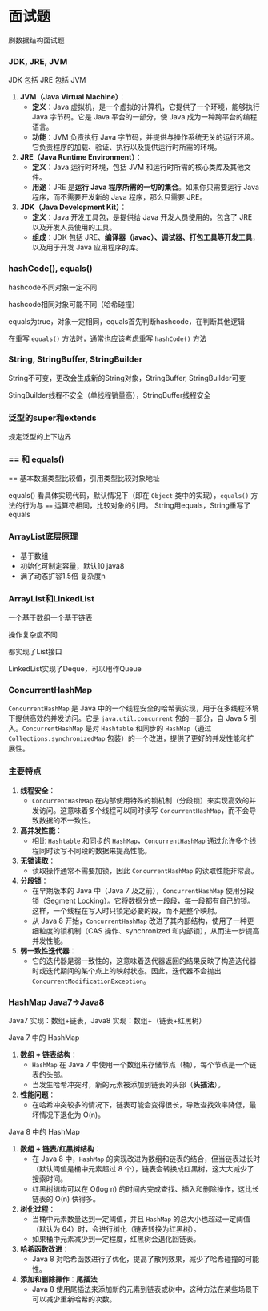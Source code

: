 # 面试题

刷数据结构面试题



### JDK, JRE, JVM

JDK 包括 JRE 包括 JVM

1. **JVM（Java Virtual Machine）**：
   - **定义**：Java 虚拟机，是一个虚拟的计算机，它提供了一个环境，能够执行 Java 字节码。它是 Java 平台的一部分，使 Java 成为一种跨平台的编程语言。
   - **功能**：JVM 负责执行 Java 字节码，并提供与操作系统无关的运行环境。它负责程序的加载、验证、执行以及提供运行时所需的环境。
2. **JRE（Java Runtime Environment）**：
   - **定义**：Java 运行时环境，包括 JVM 和运行时所需的核心类库及其他文件。
   - **用途**：JRE 是**运行 Java 程序所需的一切的集合**。如果你只需要运行 Java 程序，而不需要开发新的 Java 程序，那么只需要 JRE。
3. **JDK（Java Development Kit）**：
   - **定义**：Java 开发工具包，是提供给 Java 开发人员使用的，包含了 JRE 以及开发人员使用的工具。
   - **组成**：JDK 包括 JRE、**编译器（javac）、调试器、打包工具等开发工具**，以及用于开发 Java 应用程序的库。





### hashCode(), equals()

hashcode不同对象一定不同

hashcode相同对象可能不同（哈希碰撞）

equals为true，对象一定相同，equals首先判断hashcode，在判断其他逻辑

在重写 `equals()` 方法时，通常也应该考虑重写 `hashCode()` 方法



### String, StringBuffer, StringBuilder

String不可变，更改会生成新的String对象，StringBuffer, StringBuilder可变

StingBuilder线程不安全（单线程销量高），StringBuffer线程安全



### 泛型的super和extends

规定泛型的上下边界



### == 和 equals()

== 基本数据类型比较值，引用类型比较对象地址

equals() 看具体实现代码，默认情况下（即在 `Object` 类中的实现），`equals()` 方法的行为与 `==` 运算符相同，比较对象的引用。 String用equals，String重写了equals



### ArrayList底层原理

+ 基于数组
+ 初始化可制定容量，默认10 java8
+ 满了动态扩容1.5倍 复杂度n



### ArrayList和LinkedList

一个基于数组一个基于链表

操作复杂度不同

都实现了List接口

LinkedList实现了Deque，可以用作Queue



### ConcurrentHashMap

`ConcurrentHashMap` 是 Java 中的一个线程安全的哈希表实现，用于在多线程环境下提供高效的并发访问。它是 `java.util.concurrent` 包的一部分，自 Java 5 引入。`ConcurrentHashMap` 是对 `Hashtable` 和同步的 `HashMap`（通过 `Collections.synchronizedMap` 包装）的一个改进，提供了更好的并发性能和扩展性。

### 主要特点

1. **线程安全**：
   - `ConcurrentHashMap` 在内部使用特殊的锁机制（分段锁）来实现高效的并发访问。这意味着多个线程可以同时读写 `ConcurrentHashMap`，而不会导致数据的不一致性。
2. **高并发性能**：
   - 相比 `Hashtable` 和同步的 `HashMap`，`ConcurrentHashMap` 通过允许多个线程同时读写不同段的数据来提高性能。
3. **无锁读取**：
   - 读取操作通常不需要加锁，因此 `ConcurrentHashMap` 的读取性能非常高。
4. **分段锁**：
   - 在早期版本的 Java 中（Java 7 及之前），`ConcurrentHashMap` 使用分段锁（Segment Locking）。它将数据分成一段段，每一段都有自己的锁。这样，一个线程在写入时只锁定必要的段，而不是整个映射。
   - 从 Java 8 开始，`ConcurrentHashMap` 改进了其内部结构，使用了一种更细粒度的锁机制（CAS 操作、synchronized 和内部锁），从而进一步提高并发性能。
5. **弱一致性迭代器**：
   - 它的迭代器是弱一致性的，这意味着迭代器返回的结果反映了构造迭代器时或迭代期间的某个点上的映射状态。因此，迭代器不会抛出 `ConcurrentModificationException`。



### HashMap Java7->Java8

Java7 实现：数组+链表，Java8 实现：数组+（链表+红黑树）

Java 7 中的 HashMap

1. **数组 + 链表结构**：
   - `HashMap` 在 Java 7 中使用一个数组来存储节点（桶），每个节点是一个链表的头部。
   - 当发生哈希冲突时，新的元素被添加到链表的头部（**头插法**）。
2. **性能问题**：
   - 在哈希冲突较多的情况下，链表可能会变得很长，导致查找效率降低，最坏情况下退化为 O(n)。

Java 8 中的 HashMap

1. **数组 + 链表/红黑树结构**：
   - 在 Java 8 中，`HashMap` 的实现改进为数组和链表的结合，但当链表过长时（默认阈值是桶中元素超过 8 个），链表会转换成红黑树，这大大减少了搜索时间。
   - 红黑树结构可以在 O(log n) 的时间内完成查找、插入和删除操作，这比长链表的 O(n) 快得多。
2. **树化过程**：
   - 当桶中元素数量达到一定阈值，并且 `HashMap` 的总大小也超过一定阈值（默认为 64）时，会进行树化（链表转换为红黑树）。
   - 如果桶中元素减少到一定程度，红黑树会退化回链表。
3. **哈希函数改进**：
   - Java 8 对哈希函数进行了优化，提高了散列效果，减少了哈希碰撞的可能性。
4. **添加和删除操作**：**尾插法**
   - Java 8 使用尾插法来添加新的元素到链表或树中，这种方法在某些场景下可以减少重新哈希的次数。
